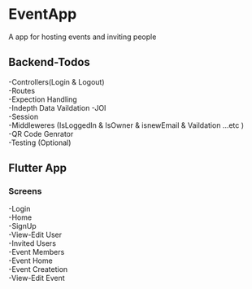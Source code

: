 # EventApp
<p> A app for hosting events and inviting people </p>  

## Backend-Todos 
-Controllers(Login & Logout)<br>
-Routes<br>
-Expection Handling<br>
-Indepth Data Vaildation -JOI <br>
-Session <br>
-Middleweres (IsLoggedIn & IsOwner & isnewEmail & Vaildation ...etc ) <br>
-QR Code Genrator <br>
-Testing (Optional) <br>


## Flutter App
### Screens
-Login<br>
-Home<br>
-SignUp<br>
-View-Edit User<br>
-Invited Users<br>
-Event Members<br>
-Event Home<br>
-Event Createtion<br>
-View-Edit Event <br>






